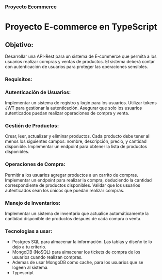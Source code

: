 ### Proyecto Ecommerce ###

# Proyecto E-commerce en TypeScript
## Objetivo:
Desarrollar una API-Rest para un sistema de E-commerce que permita a los usuarios realizar compras y ventas de productos. El sistema deberá contar con autenticación de usuarios para proteger las operaciones sensibles.

### Requisitos:
### Autenticación de Usuarios:

Implementar un sistema de registro y login para los usuarios.
Utilizar tokens JWT para gestionar la autenticación.
Asegurar que solo los usuarios autenticados puedan realizar operaciones de compra y venta.
###  Gestión de Productos:

Crear, leer, actualizar y eliminar productos.
Cada producto debe tener al menos los siguientes campos: nombre, descripción, precio, y cantidad disponible.
Implementar un endpoint para obtener la lista de productos disponibles.
###  Operaciones de Compra:

Permitir a los usuarios agregar productos a un carrito de compras.
Implementar un endpoint para realizar la compra, deduciendo la cantidad correspondiente de productos disponibles.
Validar que los usuarios autenticados sean los únicos que puedan realizar compras.

### Manejo de Inventarios:

Implementar un sistema de inventario que actualice automáticamente la cantidad disponible de productos después de cada compra o venta.

### Tecnologias a usar:

- Postgres SQL para almacenar la información. Las tablas y diseño te lo dejo a tu criterio.
- MongoDB (NoSQL) para almacenar los tickets de compra de los usuarios cuando realizan compras.
- Ademas de usar MongoDB como cache, para los usuarios que se logeen al sistema.
- Typescript
